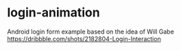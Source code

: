 # login-animation
Android login form example based on the idea of Will Gabe https://dribbble.com/shots/2182804-Login-Interaction
